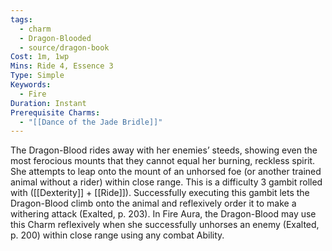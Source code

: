 ```yaml
---
tags:
  - charm
  - Dragon-Blooded
  - source/dragon-book
Cost: 1m, 1wp
Mins: Ride 4, Essence 3
Type: Simple
Keywords:
  - Fire
Duration: Instant
Prerequisite Charms:
  - "[[Dance of the Jade Bridle]]"
---
```

The Dragon-Blood rides away with her enemies’ steeds, showing even the most ferocious mounts that they cannot equal her burning, reckless spirit. She attempts to leap onto the mount of an unhorsed foe (or another trained animal without a rider) within close range. This is a difficulty 3 gambit rolled with ([[Dexterity]] + [[Ride]]). Successfully executing this gambit lets the Dragon-Blood climb onto the animal and reflexively order it to make a withering attack (Exalted, p. 203). In Fire Aura, the Dragon-Blood may use this Charm reflexively when she successfully unhorses an enemy (Exalted, p. 200) within close range using any combat Ability.